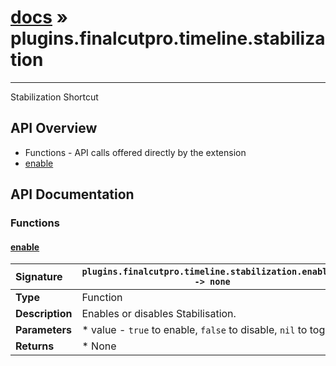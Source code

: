 # [docs](index.md) » plugins.finalcutpro.timeline.stabilization
---

Stabilization Shortcut

## API Overview
* Functions - API calls offered directly by the extension
 * [enable](#enable)

## API Documentation

### Functions

#### [enable](#enable)
| <span style="float: left;">**Signature**</span> | <span style="float: left;">`plugins.finalcutpro.timeline.stabilization.enable() -> none` </span>                                                          |
| -----------------------------------------------------|---------------------------------------------------------------------------------------------------------|
| **Type**                                             | Function                                                                                         |
| **Description**                                      | Enables or disables Stabilisation.                                                                                         |
| **Parameters**                                       |  * value - `true` to enable, `false` to disable, `nil` to toggle.                                       |
| **Returns**                                          |  * None                                                |

